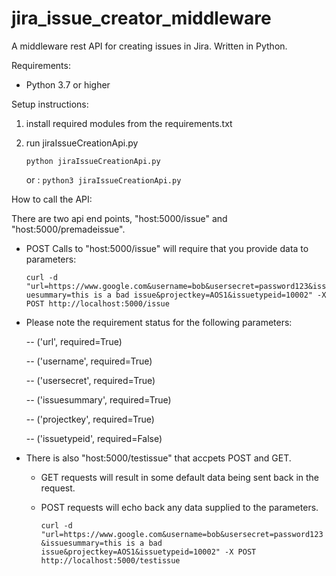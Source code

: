 # jira_issue_creator_middleware
A middleware rest API for creating issues in Jira. Written in Python.

Requirements:
- Python 3.7 or higher

Setup instructions:
1. install required modules from the requirements.txt
2. run jiraIssueCreationApi.py

    `python jiraIssueCreationApi.py`

    or :  `python3 jiraIssueCreationApi.py`

How to call the API:

There are two api end points, "host:5000/issue" and "host:5000/premadeissue".

- POST Calls to "host:5000/issue" will require that you provide data to parameters:

    `curl -d "url=https://www.google.com&username=bob&usersecret=password123&issuesummary=this is a bad issue&projectkey=AOS1&issuetypeid=10002" -X POST http://localhost:5000/issue`

- Please note the requirement status for the following parameters:

  -- ('url', required=True)

  -- ('username', required=True)
  
  -- ('usersecret', required=True)
  
  -- ('issuesummary', required=True)
  
  -- ('projectkey', required=True)
  
  -- ('issuetypeid', required=False)


- There is also "host:5000/testissue" that accpets POST and GET. 
  - GET requests will result in some default data being sent back in the request.
  - POST requests will echo back any data supplied to the parameters.

    `curl -d "url=https://www.google.com&username=bob&usersecret=password123&issuesummary=this is a bad issue&projectkey=AOS1&issuetypeid=10002" -X POST http://localhost:5000/testissue`
